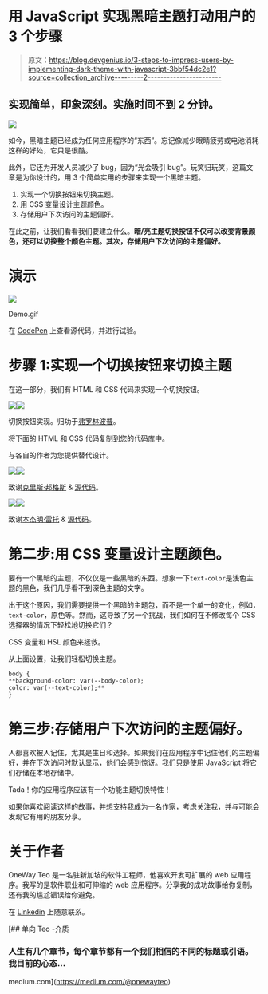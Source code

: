 # 用 JavaScript 实现黑暗主题打动用户的 3 个步骤

> 原文：<https://blog.devgenius.io/3-steps-to-impress-users-by-implementing-dark-theme-with-javascript-3bbf54dc2e1?source=collection_archive---------2----------------------->

## 实现简单，印象深刻。实施时间不到 2 分钟。

![](img/a8eeef7f28fad98cd6012d856f7b8694.png)

如今，黑暗主题已经成为任何应用程序的“东西”。忘记像减少眼睛疲劳或电池消耗这样的好处，它只是很酷。

此外，它还为开发人员减少了 bug，因为“光会吸引 bug”。玩笑归玩笑，这篇文章是为你设计的，用 3 个简单实用的步骤来实现一个黑暗主题。

1.  实现一个切换按钮来切换主题。
2.  用 CSS 变量设计主题颜色。
3.  存储用户下次访问的主题偏好。

在此之前，让我们看看我们要建立什么。**暗/亮主题切换按钮不仅可以改变背景颜色，还可以切换整个颜色主题。其次，存储用户下次访问的主题偏好。**

# 演示

![](img/e7c4cec025108c385753b677de89f2e7.png)

Demo.gif

在 [CodePen](https://codepen.io/onewayteo/pen/abyyBWd) 上查看源代码，并进行试验。

# 步骤 1:实现一个切换按钮来切换主题

在这一部分，我们有 HTML 和 CSS 代码来实现一个切换按钮。

![](img/4c30947b39f533523702dd85b7c6b55f.png)![](img/54709fe66e1c94df598999c1b7f8c384.png)

切换按钮实现。归功于[弗罗林波普](https://www.youtube.com/watch?v=xodD0nw2veQ&t=1s&ab_channel=FlorinPop)。

将下面的 HTML 和 CSS 代码复制到您的代码库中。

与各自的作者为您提供替代设计。

![](img/e9e527c73cc214be9aad31397c6bd8e4.png)![](img/9b416d1d8d028542e615079ce363a664.png)

致谢[克里斯·邦格斯](https://codepen.io/rebelchris) & [源代码](https://codepen.io/rebelchris/pen/jOMGweo)。

![](img/15022b40e63108f9b6c16aaba714b2b5.png)![](img/4270dabcf6065ea87b25dd874d211a62.png)

致谢[本杰明·雷托](https://codepen.io/bnthor) & [源代码](https://codepen.io/bnthor/pen/WQBNxO)。

# 第二步:用 CSS 变量设计主题颜色。

要有一个黑暗的主题，不仅仅是一些黑暗的东西。想象一下`text-color`是浅色主题的黑色，我们几乎看不到深色主题的文字。

出于这个原因，我们需要提供一个黑暗的主题包，而不是一个单一的变化，例如，`text-color`，原色等。然而，这导致了另一个挑战，我们如何在不修改每个 CSS 选择器的情况下轻松地切换它们？

CSS 变量和 HSL 颜色来拯救。

从上面设置，让我们轻松切换主题。

```
body {
**background-color: var(--body-color);
color: var(--text-color);**
}
```

# 第三步:存储用户下次访问的主题偏好。

人都喜欢被人记住，尤其是生日和选择。如果我们在应用程序中记住他们的主题偏好，并在下次访问时默认显示，他们会感到惊讶。我们只是使用 JavaScript 将它们存储在本地存储中。

Tada！你的应用程序应该有一个功能主题切换特性！

如果你喜欢阅读这样的故事，并想支持我成为一名作家，考虑关注我，并与可能会发现它有用的朋友分享。

# 关于作者

OneWay Teo 是一名驻新加坡的软件工程师，他喜欢开发可扩展的 web 应用程序。我写的是软件职业和可伸缩的 web 应用程序。分享我的成功故事给你复制，还有我的尴尬错误给你避免。

在 [Linkedin](https://www.linkedin.com/in/teowangwei/) 上随意联系。

[](https://medium.com/@onewayteo) [## 单向 Teo -介质

### 人生有几个章节，每个章节都有一个我们相信的不同的标题或引语。我目前的心态…

medium.com](https://medium.com/@onewayteo)